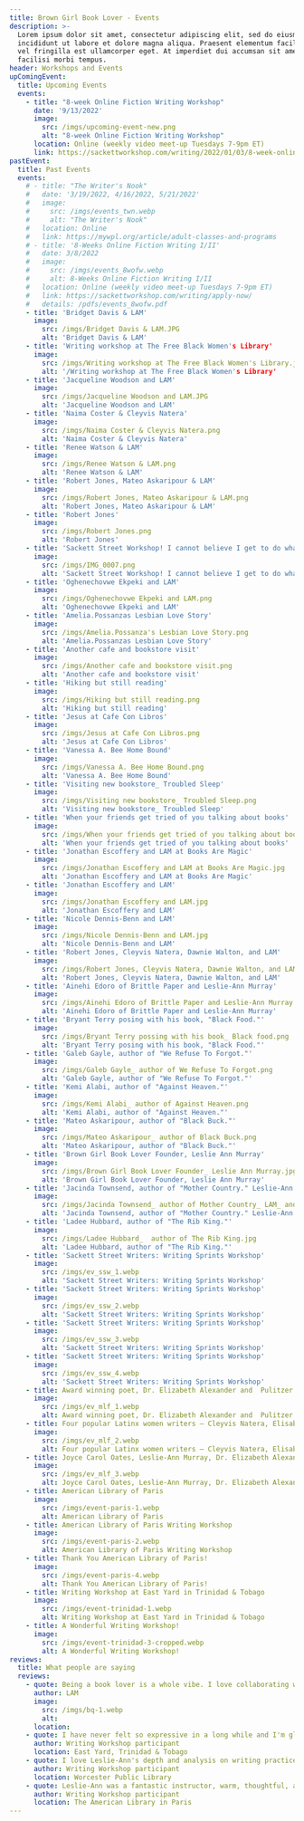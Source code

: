 ```yaml
---
title: Brown Girl Book Lover - Events
description: >-
  Lorem ipsum dolor sit amet, consectetur adipiscing elit, sed do eiusmod tempor
  incididunt ut labore et dolore magna aliqua. Praesent elementum facilisis leo
  vel fringilla est ullamcorper eget. At imperdiet dui accumsan sit amet nulla
  facilisi morbi tempus.
header: Workshops and Events
upComingEvent:
  title: Upcoming Events
  events:
    - title: "8-week Online Fiction Writing Workshop"
      date: '9/13/2022'
      image:
        src: /imgs/upcoming-event-new.png
        alt: "8-week Online Fiction Writing Workshop"
      location: Online (weekly video meet-up Tuesdays 7-9pm ET)
      link: https://sackettworkshop.com/writing/2022/01/03/8-week-online-fiction-writing-i-ii-begins-week-of-2-7-22/
pastEvent:
  title: Past Events
  events:
    # - title: "The Writer's Nook"
    #   date: '3/19/2022, 4/16/2022, 5/21/2022'
    #   image:
    #     src: /imgs/events_twn.webp
    #     alt: "The Writer's Nook"
    #   location: Online
    #   link: https://mywpl.org/article/adult-classes-and-programs
    # - title: '8-Weeks Online Fiction Writing I/II'
    #   date: 3/8/2022
    #   image:
    #     src: /imgs/events_8wofw.webp
    #     alt: 8-Weeks Online Fiction Writing I/II
    #   location: Online (weekly video meet-up Tuesdays 7-9pm ET)
    #   link: https://sackettworkshop.com/writing/apply-now/
    #   details: /pdfs/events_8wofw.pdf
    - title: 'Bridget Davis & LAM' 
      image:
        src: /imgs/Bridget Davis & LAM.JPG
        alt: 'Bridget Davis & LAM'
    - title: 'Writing workshop at The Free Black Women's Library' 
      image:
        src: /imgs/Writing workshop at The Free Black Women's Library.jpg
        alt: '/Writing workshop at The Free Black Women's Library'
    - title: 'Jacqueline Woodson and LAM' 
      image:
        src: /imgs/Jacqueline Woodson and LAM.JPG
        alt: 'Jacqueline Woodson and LAM'
    - title: 'Naima Coster & Cleyvis Natera' 
      image:
        src: /imgs/Naima Coster & Cleyvis Natera.png
        alt: 'Naima Coster & Cleyvis Natera'
    - title: 'Renee Watson & LAM' 
      image:
        src: /imgs/Renee Watson & LAM.png
        alt: 'Renee Watson & LAM'
    - title: 'Robert Jones, Mateo Askaripour & LAM' 
      image:
        src: /imgs/Robert Jones, Mateo Askaripour & LAM.png
        alt: 'Robert Jones, Mateo Askaripour & LAM'
    - title: 'Robert Jones' 
      image:
        src: /imgs/Robert Jones.png
        alt: 'Robert Jones'
    - title: 'Sackett Street Workshop! I cannot believe I get to do what I love!' 
      image:
        src: /imgs/IMG_0007.png
        alt: 'Sackett Street Workshop! I cannot believe I get to do what I love!'
    - title: 'Oghenechovwe Ekpeki and LAM' 
      image:
        src: /imgs/Oghenechovwe Ekpeki and LAM.png
        alt: 'Oghenechovwe Ekpeki and LAM'
    - title: 'Amelia.Possanzas Lesbian Love Story' 
      image:
        src: /imgs/Amelia.Possanza's Lesbian Love Story.png
        alt: 'Amelia.Possanzas Lesbian Love Story'
    - title: 'Another cafe and bookstore visit' 
      image:
        src: /imgs/Another cafe and bookstore visit.png
        alt: 'Another cafe and bookstore visit'
    - title: 'Hiking but still reading' 
      image:
        src: /imgs/Hiking but still reading.png
        alt: 'Hiking but still reading'
    - title: 'Jesus at Cafe Con Libros' 
      image:
        src: /imgs/Jesus at Cafe Con Libros.png
        alt: 'Jesus at Cafe Con Libros'
    - title: 'Vanessa A. Bee Home Bound'
      image:
        src: /imgs/Vanessa A. Bee Home Bound.png
        alt: 'Vanessa A. Bee Home Bound'
    - title: 'Visiting new bookstore_ Troubled Sleep' 
      image:
        src: /imgs/Visiting new bookstore_ Troubled Sleep.png
        alt: 'Visiting new bookstore_ Troubled Sleep'
    - title: 'When your friends get tried of you talking about books' 
      image:
        src: /imgs/When your friends get tried of you talking about books.png
        alt: 'When your friends get tried of you talking about books'
    - title: 'Jonathan Escoffery and LAM at Books Are Magic' 
      image:
        src: /imgs/Jonathan Escoffery and LAM at Books Are Magic.jpg
        alt: 'Jonathan Escoffery and LAM at Books Are Magic'
    - title: 'Jonathan Escoffery and LAM' 
      image:
        src: /imgs/Jonathan Escoffery and LAM.jpg
        alt: 'Jonathan Escoffery and LAM'
    - title: 'Nicole Dennis-Benn and LAM' 
      image:
        src: /imgs/Nicole Dennis-Benn and LAM.jpg
        alt: 'Nicole Dennis-Benn and LAM'
    - title: 'Robert Jones, Cleyvis Natera, Dawnie Walton, and LAM' 
      image:
        src: /imgs/Robert Jones, Cleyvis Natera, Dawnie Walton, and LAM.jpg
        alt: 'Robert Jones, Cleyvis Natera, Dawnie Walton, and LAM'
    - title: 'Ainehi Edoro of Brittle Paper and Leslie-Ann Murray' 
      image:
        src: /imgs/Ainehi Edoro of Brittle Paper and Leslie-Ann Murray.png
        alt: 'Ainehi Edoro of Brittle Paper and Leslie-Ann Murray'
    - title: 'Bryant Terry posing with his book, "Black Food."' 
      image:
        src: /imgs/Bryant Terry possing with his book_ Black food.png
        alt: 'Bryant Terry posing with his book, "Black Food."'
    - title: 'Galeb Gayle, author of "We Refuse To Forgot."' 
      image:
        src: /imgs/Galeb Gayle_ author of We Refuse To Forgot.png
        alt: 'Galeb Gayle, author of "We Refuse To Forgot."'
    - title: 'Kemi Alabi, author of "Against Heaven."' 
      image:
        src: /imgs/Kemi Alabi_ author of Against Heaven.png
        alt: 'Kemi Alabi, author of "Against Heaven."'
    - title: 'Mateo Askaripour, author of "Black Buck."'
      image:
        src: /imgs/Mateo Askaripour_ author of Black Buck.png
        alt: 'Mateo Askaripour, author of "Black Buck."'
    - title: 'Brown Girl Book Lover Founder, Leslie Ann Murray'
      image:
        src: /imgs/Brown Girl Book Lover Founder_ Leslie Ann Murray.jpg
        alt: 'Brown Girl Book Lover Founder, Leslie Ann Murray'
    - title: 'Jacinda Townsend, author of "Mother Country." Leslie-Ann Murray. Cleyvis Natera, author of "Neruda On The Park."' 
      image:
        src: /imgs/Jacinda Townsend_ author of Mother Country_ LAM_ and Cleyvis Natera_ author of Neruda on The Park.jpg
        alt: 'Jacinda Townsend, author of "Mother Country." Leslie-Ann Murray. Cleyvis Natera, author of "Neruda On The Park."'
    - title: 'Ladee Hubbard, author of "The Rib King."' 
      image:
        src: /imgs/Ladee Hubbard_  author of The Rib King.jpg
        alt: 'Ladee Hubbard, author of "The Rib King."'
    - title: 'Sackett Street Writers: Writing Sprints Workshop' 
      image:
        src: /imgs/ev_ssw_1.webp
        alt: 'Sackett Street Writers: Writing Sprints Workshop'
    - title: 'Sackett Street Writers: Writing Sprints Workshop'
      image:
        src: /imgs/ev_ssw_2.webp
        alt: 'Sackett Street Writers: Writing Sprints Workshop'
    - title: 'Sackett Street Writers: Writing Sprints Workshop'
      image:
        src: /imgs/ev_ssw_3.webp
        alt: 'Sackett Street Writers: Writing Sprints Workshop'
    - title: 'Sackett Street Writers: Writing Sprints Workshop'
      image:
        src: /imgs/ev_ssw_4.webp
        alt: 'Sackett Street Writers: Writing Sprints Workshop'
    - title: Award winning poet, Dr. Elizabeth Alexander and  Pulitzer prize winning writer, Salamishah Tillet at the Montclair Literary Festival.
      image:
        src: /imgs/ev_mlf_1.webp
        alt: Award winning poet, Dr. Elizabeth Alexander and  Pulitzer prize winning writer, Salamishah Tillet at the Montclair Literary Festival.
    - title: Four popular Latinx women writers – Cleyvis Natera, Elisabet Velazquez,  Rio Cortez, Saraciea J. Fennell with Angela Abreu at the Montclair Literary Festival.
      image:
        src: /imgs/ev_mlf_2.webp
        alt: Four popular Latinx women writers – Cleyvis Natera, Elisabet Velazquez,  Rio Cortez, Saraciea J. Fennell with Angela Abreu at the Montclair Literary Festival.
    - title: Joyce Carol Oates, Leslie-Ann Murray, Dr. Elizabeth Alexander and Salamishah Tillet at the Montclair Literary Festival.
      image:
        src: /imgs/ev_mlf_3.webp
        alt: Joyce Carol Oates, Leslie-Ann Murray, Dr. Elizabeth Alexander and Salamishah Tillet at the Montclair Literary Festival.
    - title: American Library of Paris
      image:
        src: /imgs/event-paris-1.webp
        alt: American Library of Paris
    - title: American Library of Paris Writing Workshop
      image:
        src: /imgs/event-paris-2.webp
        alt: American Library of Paris Writing Workshop
    - title: Thank You American Library of Paris!
      image:
        src: /imgs/event-paris-4.webp
        alt: Thank You American Library of Paris!
    - title: Writing Workshop at East Yard in Trinidad & Tobago
      image:
        src: /imgs/event-trinidad-1.webp
        alt: Writing Workshop at East Yard in Trinidad & Tobago
    - title: A Wonderful Writing Workshop!
      image:
        src: /imgs/event-trinidad-3-cropped.webp
        alt: A Wonderful Writing Workshop!
reviews:
  title: What people are saying
  reviews:
    - quote: Being a book lover is a whole vibe. I love collaborating with organizations, individuals, and book festivals to bring you all the diversity in the literary world.
      author: LAM
      image:
        src: /imgs/bq-1.webp
        alt:
      location:
    - quote: I have never felt so expressive in a long while and I'm glad that I took the opportunity. I'm thankful for Miss Leslie-Ann Murray for opening up my mind and thoughts much more to the creative world of Short Story Writing a woman of knowledge and substance.
      author: Writing Workshop participant
      location: East Yard, Trinidad & Tobago
    - quote: I love Leslie-Ann's depth and analysis on writing practice and her use of prompts to illustrate the lesson.
      author: Writing Workshop participant
      location: Worcester Public Library
    - quote: Leslie-Ann was a fantastic instructor, warm, thoughtful, and welcoming. She created a space that was creative, curious, and encouraging. I only regret that we had just two hours! I made more  progress in my creative writing in those two hours than I have in probably two years.
      author: Writing Workshop participant
      location: The American Library in Paris
---
```

